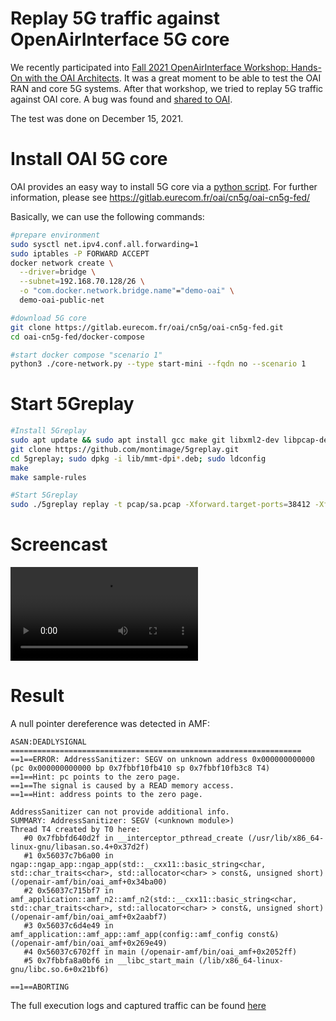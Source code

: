 # Replay 5G traffic against OpenAirInterface 5G core

We recently participated into [Fall 2021 OpenAirInterface Workshop: Hands-On with the OAI Architects](https://openairinterface.org/fall-2021-openairinterface-workshop/).
It was a great moment to be able to test the OAI RAN and core 5G systems. After that workshop, we tried to replay 5G traffic against OAI core. A bug was found and [shared to OAI](https://github.com/OPENAIRINTERFACE/openair-epc-fed/issues/28).

The test was done on December 15, 2021.

# Install OAI 5G core

OAI provides an easy way to install 5G core via a [python script](https://gitlab.eurecom.fr/oai/cn5g/oai-cn5g-fed/-/blob/master/docs/DEPLOY_SA5G_MINI_DS_TESTER_DEPLOYMENT.md#7-deploying-oai-5g-core-network). For further information, please see https://gitlab.eurecom.fr/oai/cn5g/oai-cn5g-fed/

Basically, we can use the following commands:

```bash
#prepare environment
sudo sysctl net.ipv4.conf.all.forwarding=1
sudo iptables -P FORWARD ACCEPT
docker network create \
  --driver=bridge \
  --subnet=192.168.70.128/26 \
  -o "com.docker.network.bridge.name"="demo-oai" \
  demo-oai-public-net

#download 5G core
git clone https://gitlab.eurecom.fr/oai/cn5g/oai-cn5g-fed.git
cd oai-cn5g-fed/docker-compose

#start docker compose "scenario 1"
python3 ./core-network.py --type start-mini --fqdn no --scenario 1
```

# Start 5Greplay

```bash
#Install 5Greplay
sudo apt update && sudo apt install gcc make git libxml2-dev libpcap-dev libconfuse-dev libsctp-dev
git clone https://github.com/montimage/5greplay.git
cd 5greplay; sudo dpkg -i lib/mmt-dpi*.deb; sudo ldconfig
make
make sample-rules

#Start 5Greplay
sudo ./5greplay replay -t pcap/sa.pcap -Xforward.target-ports=38412 -Xforward.target-hosts=192.168.70.132 -Xforward.nb-copies=1 -Xforward.default=FORWARD
```

# Screencast

<video controls="true" allowfullscreen="true">
    <source src="screencast.mp4" type="video/mp4">
  </video>

# Result

A null pointer dereference was detected in AMF:

```
ASAN:DEADLYSIGNAL
=================================================================
==1==ERROR: AddressSanitizer: SEGV on unknown address 0x000000000000 (pc 0x000000000000 bp 0x7fbbf10fb410 sp 0x7fbbf10fb3c8 T4)
==1==Hint: pc points to the zero page.
==1==The signal is caused by a READ memory access.
==1==Hint: address points to the zero page.

AddressSanitizer can not provide additional info.
SUMMARY: AddressSanitizer: SEGV (<unknown module>) 
Thread T4 created by T0 here:
   #0 0x7fbbfd640d2f in __interceptor_pthread_create (/usr/lib/x86_64-linux-gnu/libasan.so.4+0x37d2f)
   #1 0x56037c7b6a00 in ngap::ngap_app::ngap_app(std::__cxx11::basic_string<char, std::char_traits<char>, std::allocator<char> > const&, unsigned short) (/openair-amf/bin/oai_amf+0x34ba00)
   #2 0x56037c715bf7 in amf_application::amf_n2::amf_n2(std::__cxx11::basic_string<char, std::char_traits<char>, std::allocator<char> > const&, unsigned short) (/openair-amf/bin/oai_amf+0x2aabf7)
   #3 0x56037c6d4e49 in amf_application::amf_app::amf_app(config::amf_config const&) (/openair-amf/bin/oai_amf+0x269e49)
   #4 0x56037c6702ff in main (/openair-amf/bin/oai_amf+0x2052ff)
   #5 0x7fbbfa8a0bf6 in __libc_start_main (/lib/x86_64-linux-gnu/libc.so.6+0x21bf6)

==1==ABORTING
```

The full execution logs and captured traffic can be found [here](./dataset.zip)
